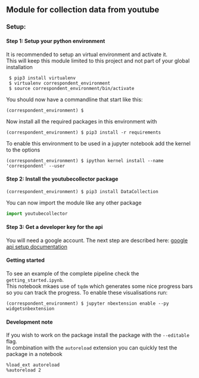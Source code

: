 ## Module for collection data from youtube

### Setup:

#### Step 1: Setup your python environment
It is recommended to setup an virtual environment and activate it.  
This will keep this module limited to this project and not part of your global installation

```commandline
 $ pip3 install virtualenv
 $ virtualenv correspondent_environment
 $ source correspondent_environment/bin/activate
```

You should now have a commandline that start like this:

```commandline
(correspondent_environment) $
```

Now install all the required packages in this environment with
```commandline
(correspondent_environment) $ pip3 install -r requirements
```

To enable this environment to be used in a jupyter notebook add the kernel to the options
```commandline
(correspondent_environment) $ ipython kernel install --name 'correspondent' --user
``` 


#### Step 2: Install the youtubecollector package

```commandline
(correspondent_environment) $ pip3 install DataCollection
```

You can now import the module like any other package
```python
import youtubecollector
```

#### Step 3: Get a developer key for the api

You will need a google account.
The next step are described here: [google api setup documentation](https://support.google.com/googleapi/answer/6158862)

#### Getting started
To see an example of the complete pipeline check the `getting_started.ipynb`.  
This notebook mkaes use of `tqdm` which generates some nice progress bars
so you can track the progress. 
To enable these visualisations run:
```commandline
(correspondent_environment) $ jupyter nbextension enable --py widgetsnbextension
``` 

#### Development note
If you wish to work on the package install the package with the `--editable` flag.  
In combination with the `autoreload` extension you can quickly test the package in a notebook
```ipnbpython
%load_ext autoreload
%autoreload 2
```

